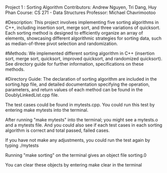 Project 1 : Sorting Algorithm 
Contributors: Andrew Nguyen, Tri Dang, Huy Phan
Course: CS 271 - Data Structures
Professor: Michael Chavrimootoo


#Description: 
This project involves implementing five sorting algorithms in C++, including insertion sort, merge sort, and three variations of quicksort. Each sorting method is designed to efficiently organize an array of elements, showcasing different algorithmic strategies for sorting data, such as median-of-three pivot selection and randomization.

#Methods:
We implemented different sorting algorithm in C++ (insertion sort, merge sort, quicksort, improved quicksort, and randomized quicksort).
See directory guide for further information, specifications on these methods. 


#Directory Guide: 
The declaration of sorting algorithm are included in the sorting.hpp file, and detailed documentation specifying the operation, parameters, and return values of each method can be found in the DoublyLinkedList.cpp file. 

The test cases could be found in mytests.cpp. You could run this test by entering make mytests into the terminal.

After running "make mytests" into the terminal; you might see a mytests.o and a mytests file. 
And you could also see if each test cases in each sorting algorithm is correct and total
passed, failed cases.

If you have not make any adjustments, you could run the test again by typing ./mytests

Running "make sorting" on the terminal gives an object file sorting.0

You can clear these objects by entering make clear in the terminal
